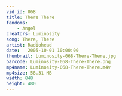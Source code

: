 ```yaml
---
vid_id: 068
title: There There
fandoms:
    - Angel
creators: Luminosity
song: There, There
artist: Radiohead
date:   2005-10-01 10:00:00
thumbnail: Luminosity-068-There-There.jpg
barcode: Luminosity-068-There-There.png
mp4name: Luminosity-068-There-There.m4v
mp4size: 58.31 MB
width: 848
height: 480
---
```



